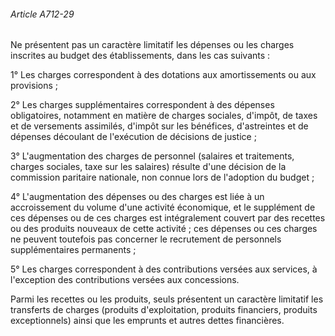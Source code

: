 ###### Article A712-29

Ne présentent pas un caractère limitatif les dépenses ou les charges inscrites au budget des établissements, dans les cas suivants :

1° Les charges correspondent à des dotations aux amortissements ou aux provisions ;

2° Les charges supplémentaires correspondent à des dépenses obligatoires, notamment en matière de charges sociales, d'impôt, de taxes et de versements assimilés, d'impôt sur les bénéfices, d'astreintes et de dépenses découlant de l'exécution de décisions de justice ;

3° L'augmentation des charges de personnel (salaires et traitements, charges sociales, taxe sur les salaires) résulte d'une décision de la commission paritaire nationale, non connue lors de l'adoption du budget ;

4° L'augmentation des dépenses ou des charges est liée à un accroissement du volume d'une activité économique, et le supplément de ces dépenses ou de ces charges est intégralement couvert par des recettes ou des produits nouveaux de cette activité ; ces dépenses ou ces charges ne peuvent toutefois pas concerner le recrutement de personnels supplémentaires permanents ;

5° Les charges correspondent à des contributions versées aux services, à l'exception des contributions versées aux concessions.

Parmi les recettes ou les produits, seuls présentent un caractère limitatif les transferts de charges (produits d'exploitation, produits financiers, produits exceptionnels) ainsi que les emprunts et autres dettes financières.

